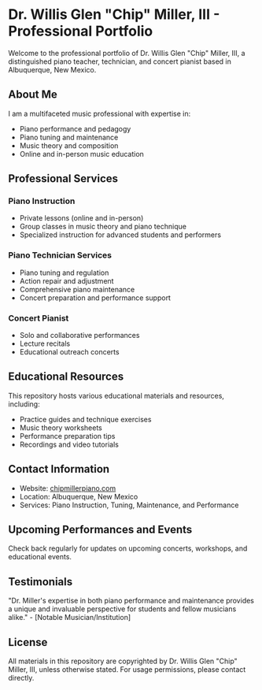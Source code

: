 # Dr. Willis Glen "Chip" Miller, III - Professional Portfolio

Welcome to the professional portfolio of Dr. Willis Glen "Chip" Miller, III, a distinguished piano teacher, technician, and concert pianist based in Albuquerque, New Mexico.

## About Me

I am a multifaceted music professional with expertise in:

- Piano performance and pedagogy
- Piano tuning and maintenance
- Music theory and composition
- Online and in-person music education

## Professional Services

### Piano Instruction

- Private lessons (online and in-person)
- Group classes in music theory and piano technique
- Specialized instruction for advanced students and performers

### Piano Technician Services

- Piano tuning and regulation
- Action repair and adjustment
- Comprehensive piano maintenance
- Concert preparation and performance support

### Concert Pianist

- Solo and collaborative performances
- Lecture recitals
- Educational outreach concerts

## Educational Resources

This repository hosts various educational materials and resources, including:

- Practice guides and technique exercises
- Music theory worksheets
- Performance preparation tips
- Recordings and video tutorials

## Contact Information

- Website: [chipmillerpiano.com](https://chipmillerpiano.com)
- Location: Albuquerque, New Mexico
- Services: Piano Instruction, Tuning, Maintenance, and Performance

## Upcoming Performances and Events

Check back regularly for updates on upcoming concerts, workshops, and educational events.

## Testimonials

"Dr. Miller's expertise in both piano performance and maintenance provides a unique and invaluable perspective for students and fellow musicians alike." - [Notable Musician/Institution]

## License

All materials in this repository are copyrighted by Dr. Willis Glen "Chip" Miller, III, unless otherwise stated. For usage permissions, please contact directly.